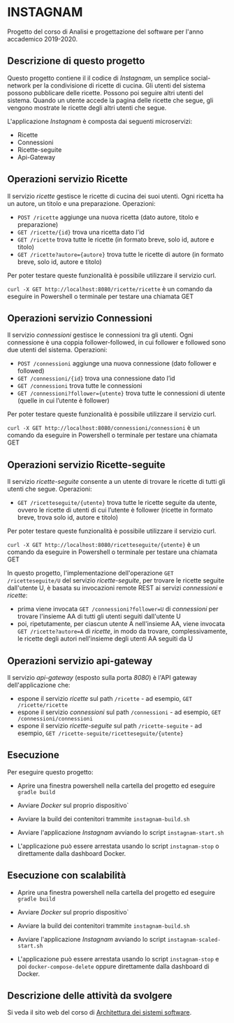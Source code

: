 # INSTAGNAM 

Progetto del corso di Analisi e progettazione del software per l'anno accademico 2019-2020. 


## Descrizione di questo progetto 

Questo progetto contiene il il codice di *Instagnam*, un semplice social-network per la condivisione di ricette di cucina. 
Gli utenti del sistema possono pubblicare delle ricette. 
Possono poi seguire altri utenti del sistema. 
Quando un utente accede la pagina delle ricette che segue, gli vengono mostrate le ricette degli altri utenti che segue. 

L'applicazione *Instagnam* è composta dai seguenti microservizi: 

* Ricette
* Connessioni
* Ricette-seguite
* Api-Gateway


## Operazioni servizio Ricette

Il servizio *ricette* gestisce le ricette di cucina dei suoi utenti. 
  Ogni ricetta ha un autore, un titolo e una preparazione. 
  Operazioni: 
  * `POST /ricette` aggiunge una nuova ricetta (dato autore, titolo e preparazione)
  * `GET /ricette/{id}` trova una ricetta dato l'id 
  * `GET /ricette` trova tutte le ricette (in formato breve, solo id, autore e titolo)
  * `GET /ricette?autore={autore}` trova tutte le ricette di autore (in formato breve, solo id, autore e titolo)
  
  Per poter testare queste funzionalità è possibile utilizzare il servizio curl.
  
  `curl -X GET http://localhost:8080/ricette/ricette` è un comando da eseguire in Powershell o terminale per testare una chiamata GET
  
  
## Operazioni servizio Connessioni
  
Il servizio *connessioni* gestisce le connessioni tra gli utenti. 
  Ogni connessione è una coppia follower-followed, in cui follower e followed sono due utenti del sistema. 
  Operazioni: 
  * `POST /connessioni` aggiunge una nuova connessione (dato follower e followed)
  * `GET /connessioni/{id}` trova una connessione dato l’id 
  * `GET /connessioni` trova tutte le connessioni
  * `GET /connessioni?follower={utente}` trova tutte le connessioni di utente (quelle in cui l’utente è follower)

Per poter testare queste funzionalità è possibile utilizzare il servizio curl.
  
  `curl -X GET http://localhost:8080/connessioni/connessioni` è un comando da eseguire in Powershell o terminale per testare una chiamata GET


## Operazioni servizio Ricette-seguite

Il servizio *ricette-seguite* consente a un utente di trovare le ricette di tutti gli utenti che segue. 
  Operazioni: 
  * `GET /ricetteseguite/{utente}` trova tutte le ricette seguite da utente, ovvero le ricette di utenti di cui l’utente è follower (ricette in formato breve, trova solo id, autore e titolo)
  
  Per poter testare queste funzionalità è possibile utilizzare il servizio curl.
  
  `curl -X GET http://localhost:8080/ricetteseguite/{utente}` è un comando da eseguire in Powershell o terminale per testare una chiamata GET
  
  
  In questo progetto, l'implementazione dell'operazione `GET /ricetteseguite/U` del servizio *ricette-seguite*, 
per trovare le ricette seguite dall'utente U, è basata su invocazioni remote REST ai servizi *connessioni* e *ricette*: 
* prima viene invocata `GET /connessioni?follower=U` di *connessioni* 
  per trovare l'insieme AA di tutti gli utenti seguiti dall'utente U 
* poi, ripetutamente, per ciascun utente A nell'insieme AA, viene invocata `GET /ricette?autore=A` di *ricette*, 
  in modo da trovare, complessivamente, le ricette degli autori nell'insieme degli utenti AA seguiti da U 

  
## Operazioni servizio api-gateway
  
Il servizio *api-gateway* (esposto sulla porta *8080*) è l'API gateway dell'applicazione che: 
  * espone il servizio *ricette* sul path `/ricette` - ad esempio, `GET /ricette/ricette`
  * espone il servizio *connessioni* sul path `/connessioni` - ad esempio, `GET /connessioni/connessioni`
  * espone il servizio *ricette-seguite* sul path `/ricette-seguite` - ad esempio, `GET /ricette-seguite/ricetteseguite/{utente}`


## Esecuzione 

Per eseguire questo progetto: 

* Aprire una finestra powershell nella cartella del progetto ed eseguire `gradle build`

* Avviare *Docker* sul proprio dispositivo`

* Avviare la build dei contenitori trammite `instagnam-build.sh` 

* Avviare l'applicazione *Instagnam* avviando lo script `instagnam-start.sh` 

* L'applicazione può essere arrestata usando lo script `instagnam-stop` o direttamente dalla dashboard Docker. 

## Esecuzione con scalabilità

* Aprire una finestra powershell nella cartella del progetto ed eseguire `gradle build`

* Avviare *Docker* sul proprio dispositivo`

* Avviare la build dei contenitori trammite `instagnam-build.sh` 

* Avviare l'applicazione *Instagnam* avviando lo script `instagnam-scaled-start.sh` 

* L'applicazione può essere arrestata usando lo script `instagnam-stop` e poi `docker-compose-delete` oppure direttamente dalla dashboard di Docker. 


## Descrizione delle attività da svolgere 

Si veda il sito web del corso di [Architettura dei sistemi software](http://cabibbo.dia.uniroma3.it/asw/).
